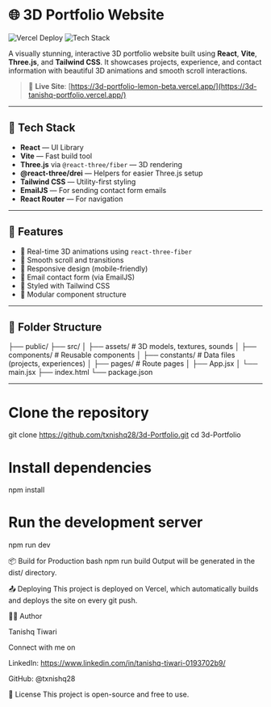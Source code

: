 # 🌐 3D Portfolio Website

![Vercel Deploy](https://img.shields.io/badge/Deployed-Vercel-000?logo=vercel&logoColor=white)
![Tech Stack](https://img.shields.io/badge/Tech%20Stack-React%20%7C%20Vite%20%7C%20Three.js%20%7C%20Tailwind-blueviolet)

A visually stunning, interactive 3D portfolio website built using **React**, **Vite**, **Three.js**, and **Tailwind CSS**. It showcases projects, experience, and contact information with beautiful 3D animations and smooth scroll interactions.

> 🚀 **Live Site**: [https://3d-portfolio-lemon-beta.vercel.app/](https://3d-tanishq-portfolio.vercel.app/)

---

## 🔧 Tech Stack

- **React** — UI Library
- **Vite** — Fast build tool
- **Three.js** via `@react-three/fiber` — 3D rendering
- **@react-three/drei** — Helpers for easier Three.js setup
- **Tailwind CSS** — Utility-first styling
- **EmailJS** — For sending contact form emails
- **React Router** — For navigation

---

## 📸 Features

- 🚀 Real-time 3D animations using `react-three-fiber`
- 🧠 Smooth scroll and transitions
- 📱 Responsive design (mobile-friendly)
- 📨 Email contact form (via EmailJS)
- 🎨 Styled with Tailwind CSS
- 🧩 Modular component structure

---

## 📂 Folder Structure

├── public/
├── src/
│ ├── assets/ # 3D models, textures, sounds
│ ├── components/ # Reusable components
│ ├── constants/ # Data files (projects, experiences)
│ ├── pages/ # Route pages
│ ├── App.jsx
│ └── main.jsx
├── index.html
└── package.json

---

# Clone the repository
git clone https://github.com/txnishq28/3d-Portfolio.git
cd 3d-Portfolio

# Install dependencies
npm install

# Run the development server
npm run dev

📦 Build for Production
bash
npm run build
Output will be generated in the dist/ directory.

📤 Deploying
This project is deployed on Vercel, which automatically builds and deploys the site on every git push.

🙋‍♂️ Author

Tanishq Tiwari

Connect with me on

LinkedIn: https://www.linkedin.com/in/tanishq-tiwari-0193702b9/

GitHub: @txnishq28

📜 License
This project is open-source and free to use.


